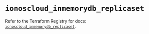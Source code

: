 # `ionoscloud_inmemorydb_replicaset`

Refer to the Terraform Registry for docs: [`ionoscloud_inmemorydb_replicaset`](https://registry.terraform.io/providers/ionos-cloud/ionoscloud/6.6.9/docs/resources/inmemorydb_replicaset).
